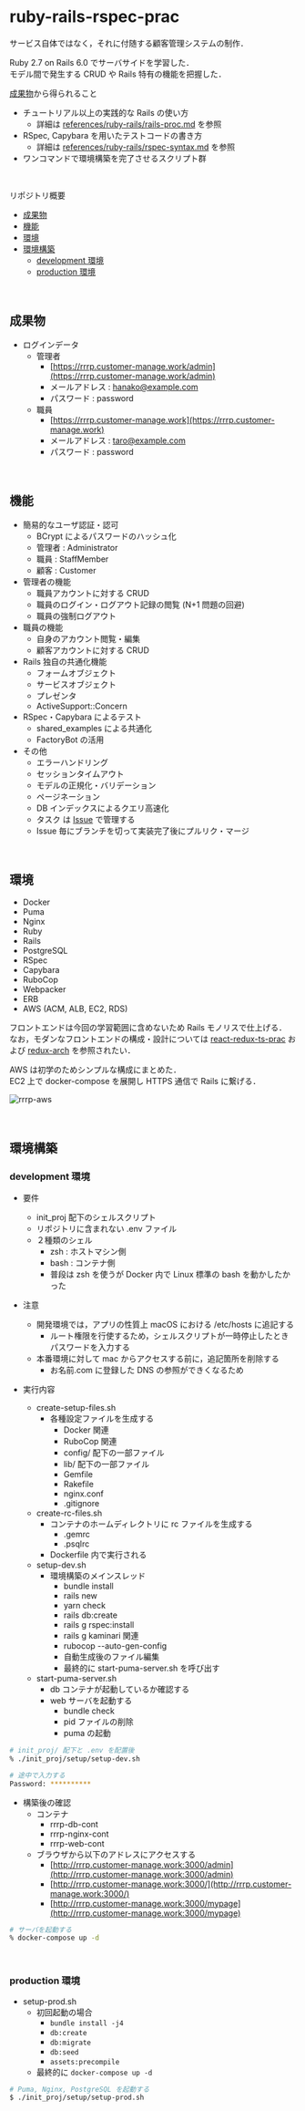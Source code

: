 # ruby-rails-rspec-prac

サービス自体ではなく，それに付随する顧客管理システムの制作．

Ruby 2.7 on Rails 6.0 でサーバサイドを学習した．  
モデル間で発生する CRUD や Rails 特有の機能を把握した．

[成果物](#成果物)から得られること

- チュートリアル以上の実践的な Rails の使い方
  - 詳細は [references/ruby-rails/rails-proc.md](https://github.com/krtsato/references/blob/master/ruby-rails/rails-proc.md) を参照
- RSpec, Capybara を用いたテストコードの書き方
  - 詳細は [references/ruby-rails/rspec-syntax.md](https://github.com/krtsato/references/blob/master/ruby-rails/rspec-syntax.md) を参照
- ワンコマンドで環境構築を完了させるスクリプト群

<br>

リポジトリ概要

- [成果物](#成果物)
- [機能](#機能)
- [環境](#環境)
- [環境構築](#環境構築)
  - [development 環境](#development-環境)
  - [production 環境](#production-環境)

<br>

## 成果物

- ログインデータ
  - 管理者
    - [https://rrrp.customer-manage.work/admin](https://rrrp.customer-manage.work/admin)
    - メールアドレス : hanako@example.com
    - パスワード : password
  - 職員
    - [https://rrrp.customer-manage.work](https://rrrp.customer-manage.work)
    - メールアドレス : taro@example.com
    - パスワード : password

<br>

## 機能

- 簡易的なユーザ認証・認可
  - BCrypt によるパスワードのハッシュ化
  - 管理者 : Administrator
  - 職員 : StaffMember
  - 顧客 : Customer
- 管理者の機能
  - 職員アカウントに対する CRUD
  - 職員のログイン・ログアウト記録の閲覧 (N+1 問題の回避)
  - 職員の強制ログアウト
- 職員の機能
  - 自身のアカウント閲覧・編集
  - 顧客アカウントに対する CRUD
- Rails 独自の共通化機能
  - フォームオブジェクト
  - サービスオブジェクト
  - プレゼンタ
  - ActiveSupport::Concern
- RSpec・Capybara によるテスト
  - shared_examples による共通化
  - FactoryBot の活用
- その他
  - エラーハンドリング
  - セッションタイムアウト
  - モデルの正規化・バリデーション
  - ページネーション
  - DB インデックスによるクエリ高速化
  - タスク は [Issue](https://github.com/krtsato/ruby-rails-rspec-prac/issues) で管理する
  - Issue 毎にブランチを切って実装完了後にプルリク・マージ

<br>

## 環境

- Docker
- Puma
- Nginx
- Ruby
- Rails
- PostgreSQL
- RSpec
- Capybara
- RuboCop
- Webpacker
- ERB
- AWS (ACM, ALB, EC2, RDS)

フロントエンドは今回の学習範囲に含めないため Rails モノリスで仕上げる．  
なお，モダンなフロントエンドの構成・設計については [react-redux-ts-prac](https://github.com/krtsato/react-redux-ts-prac) および [redux-arch](https://github.com/krtsato/references/blob/master/react-redux-ts/redux-arch.md) を参照されたい．

AWS は初学のためシンプルな構成にまとめた．  
EC2 上で docker-compose を展開し HTTPS 通信で Rails に繋げる．

![rrrp-aws](https://user-images.githubusercontent.com/32429977/83172936-48905f00-a153-11ea-8daf-7a48cbe038a5.png)

<br>

## 環境構築

### development 環境

- 要件
  - init_proj 配下のシェルスクリプト
  - リポジトリに含まれない .env ファイル
  - ２種類のシェル
    - zsh : ホストマシン側
    - bash : コンテナ側
    - 普段は zsh を使うが Docker 内で Linux 標準の bash を動かしたかった

- 注意
  - 開発環境では，アプリの性質上 macOS における /etc/hosts に追記する
    - ルート権限を行使するため，シェルスクリプトが一時停止したときパスワードを入力する
  - 本番環境に対して mac からアクセスする前に，追記箇所を削除する
    - お名前.com に登録した DNS の参照ができくなるため

- 実行内容
  - create-setup-files.sh
    - 各種設定ファイルを生成する
      - Docker 関連
      - RuboCop 関連
      - config/ 配下の一部ファイル
      - lib/ 配下の一部ファイル
      - Gemfile
      - Rakefile
      - nginx.conf
      - .gitignore
  - create-rc-files.sh
    - コンテナのホームディレクトリに rc ファイルを生成する
      - .gemrc
      - .psqlrc
    - Dockerfile 内で実行される
  - setup-dev.sh
    - 環境構築のメインスレッド
      - bundle install
      - rails new
      - yarn check
      - rails db:create
      - rails g rspec:install
      - rails g kaminari 関連
      - rubocop --auto-gen-config
      - 自動生成後のファイル編集
      - 最終的に start-puma-server.sh を呼び出す
  - start-puma-server.sh
    - db コンテナが起動しているか確認する
    - web サーバを起動する
      - bundle check
      - pid ファイルの削除
      - puma の起動

```zsh
# init_proj/ 配下と .env を配置後
% ./init_proj/setup/setup-dev.sh

# 途中で入力する
Password: **********
```

- 構築後の確認
  - コンテナ
    - rrrp-db-cont
    - rrrp-nginx-cont
    - rrrp-web-cont
  - ブラウザから以下のアドレスにアクセスする
    - [http://rrrp.customer-manage.work:3000/admin](http://rrrp.customer-manage.work:3000/admin)
    - [http://rrrp.customer-manage.work:3000/](http://rrrp.customer-manage.work:3000/)
    - [http://rrrp.customer-manage.work:3000/mypage](http://rrrp.customer-manage.work:3000/mypage)

```zsh
# サーバを起動する
% docker-compose up -d
```

<br>

### production 環境

- setup-prod.sh
  - 初回起動の場合
    - `bundle install -j4`
    - `db:create`
    - `db:migrate`
    - `db:seed`
    - `assets:precompile`
  - 最終的に `docker-compose up -d`

```zsh
# Puma, Nginx, PostgreSQL を起動する
$ ./init_proj/setup/setup-prod.sh
```
